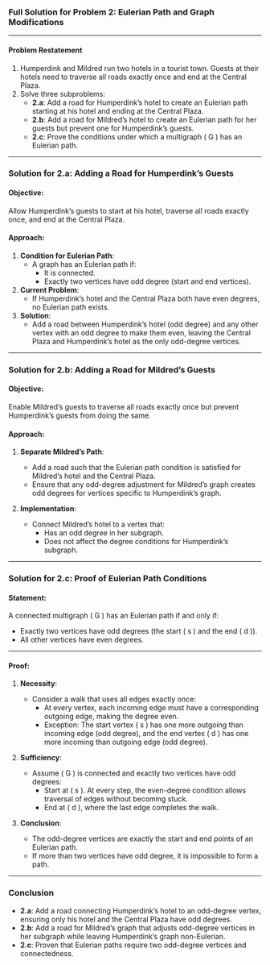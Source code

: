 ### Full Solution for Problem 2: Eulerian Path and Graph Modifications
---

#### **Problem Restatement**
1. Humperdink and Mildred run two hotels in a tourist town. Guests at their hotels need to traverse all roads exactly once and end at the Central Plaza.
2. Solve three subproblems:
   - **2.a**: Add a road for Humperdink’s hotel to create an Eulerian path starting at his hotel and ending at the Central Plaza.
   - **2.b**: Add a road for Mildred’s hotel to create an Eulerian path for her guests but prevent one for Humperdink’s guests.
   - **2.c**: Prove the conditions under which a multigraph \( G \) has an Eulerian path.

---

### **Solution for 2.a: Adding a Road for Humperdink’s Guests**
#### **Objective**:
Allow Humperdink’s guests to start at his hotel, traverse all roads exactly once, and end at the Central Plaza.

#### **Approach**:
1. **Condition for Eulerian Path**:
   - A graph has an Eulerian path if:
     - It is connected.
     - Exactly two vertices have odd degree (start and end vertices).
2. **Current Problem**:
   - If Humperdink’s hotel and the Central Plaza both have even degrees, no Eulerian path exists.
3. **Solution**:
   - Add a road between Humperdink’s hotel (odd degree) and any other vertex with an odd degree to make them even, leaving the Central Plaza and Humperdink’s hotel as the only odd-degree vertices.

---

### **Solution for 2.b: Adding a Road for Mildred’s Guests**
#### **Objective**:
Enable Mildred’s guests to traverse all roads exactly once but prevent Humperdink’s guests from doing the same.

#### **Approach**:
1. **Separate Mildred’s Path**:
   - Add a road such that the Eulerian path condition is satisfied for Mildred’s hotel and the Central Plaza.
   - Ensure that any odd-degree adjustment for Mildred’s graph creates odd degrees for vertices specific to Humperdink’s graph.

2. **Implementation**:
   - Connect Mildred’s hotel to a vertex that:
     - Has an odd degree in her subgraph.
     - Does not affect the degree conditions for Humperdink’s subgraph.

---

### **Solution for 2.c: Proof of Eulerian Path Conditions**
#### **Statement**:
A connected multigraph \( G \) has an Eulerian path if and only if:
- Exactly two vertices have odd degrees (the start \( s \) and the end \( d \)).
- All other vertices have even degrees.

---

#### **Proof**:
1. **Necessity**:
   - Consider a walk that uses all edges exactly once:
     - At every vertex, each incoming edge must have a corresponding outgoing edge, making the degree even.
     - Exception: The start vertex \( s \) has one more outgoing than incoming edge (odd degree), and the end vertex \( d \) has one more incoming than outgoing edge (odd degree).

2. **Sufficiency**:
   - Assume \( G \) is connected and exactly two vertices have odd degrees:
     - Start at \( s \). At every step, the even-degree condition allows traversal of edges without becoming stuck.
     - End at \( d \), where the last edge completes the walk.

3. **Conclusion**:
   - The odd-degree vertices are exactly the start and end points of an Eulerian path.
   - If more than two vertices have odd degree, it is impossible to form a path.

---

### **Conclusion**
- **2.a**: Add a road connecting Humperdink’s hotel to an odd-degree vertex, ensuring only his hotel and the Central Plaza have odd degrees.
- **2.b**: Add a road for Mildred’s graph that adjusts odd-degree vertices in her subgraph while leaving Humperdink’s graph non-Eulerian.
- **2.c**: Proven that Eulerian paths require two odd-degree vertices and connectedness.

